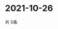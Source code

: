 # 2021-10-26
  共 0条

  <!-- BEGIN -->
  <!-- 最后更新时间Tue Oct 26 2021 13:12:31 GMT+0000 (Coordinated Universal Time) -->
  
  <!-- END -->
  
  